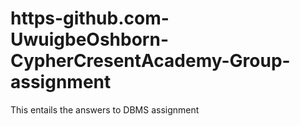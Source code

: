 # https-github.com-UwuigbeOshborn-CypherCresentAcademy-Group-assignment
This entails the answers to DBMS assignment
